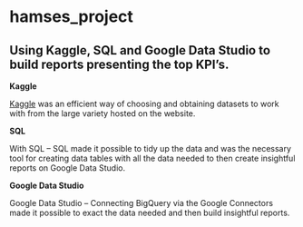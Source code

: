 # hamses_project

## **Using Kaggle, SQL and Google Data Studio to build reports presenting the top KPI’s.** 

**Kaggle**

[Kaggle]( https://www.kaggle.com/olistbr/brazilian-ecommerce) was an efficient way of choosing and obtaining datasets to work with from the large variety hosted on the website.

**SQL**

With SQL – SQL made it possible to tidy up the data and was the necessary tool for creating data tables with all the data needed to then create insightful reports on Google Data Studio.

**Google Data Studio**

Google Data Studio – Connecting BigQuery via the Google Connectors made it possible to exact the data needed and then build insightful reports.
